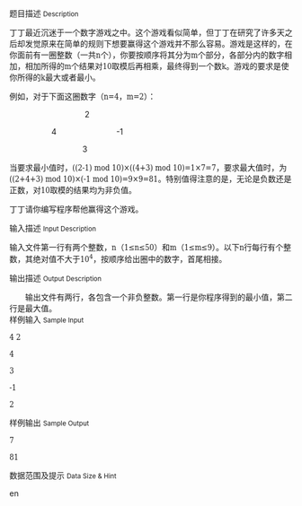 <div class="panel panel-default">
<div class="area-title">
<span>
题目描述
<small>Description</small>
</span></div>
<div class="panel-body">

<p style="">丁丁最近沉迷于一个数字游戏之中。这个游戏看似简单，但丁丁在研究了许多天之后却发觉原来在简单的规则下想要赢得这个游戏并不那么容易。游戏是这样的，在你面前有一圈整数（一共<span style="font-family: DejaVu Serif Condensed,serif;">n</span>个），你要按顺序将其分为<span style="font-family: DejaVu Serif Condensed,serif;">m</span>个部分，各部分内的数字相加，相加所得的<span style="font-family: DejaVu Serif Condensed,serif;">m</span>个结果对<span style="font-family: DejaVu Serif Condensed,serif;">10</span>取模后再相乘，最终得到一个数<span style="font-family: DejaVu Serif Condensed,serif;">k</span>。游戏的要求是使你所得的<span style="font-family: DejaVu Serif Condensed,serif;">k</span>最大或者最小。</p>
<p style="">例如，对于下面这圈数字（<span style="font-family: DejaVu Serif Condensed,serif;">n=4</span>，<span style="font-family: DejaVu Serif Condensed,serif;">m=2</span>）：</p>
<p style="">                                  2</p>
<p style="">                   4                           -1</p>
<p style="">                                 3</p>
<p style="">当要求最小值时，<span style="font-family: DejaVu Serif Condensed,serif;">((2-1) mod 10)×((4+3) mod 10)=1×7=7</span>，要求最大值时，为<span style="font-family: DejaVu Serif Condensed,serif;">((2+4+3) mod 10)×(-1 mod 10)=9×9=81</span>。特别值得注意的是，无论是负数还是正数，对<span style="font-family: DejaVu Serif Condensed,serif;">10</span>取模的结果均为非负值。</p>
<p style="">丁丁请你编写程序帮他赢得这个游戏。</p>

</div>
</div>

<div class="panel panel-default">
<div class="area-title">
<span>
输入描述
<small>Input Description</small>
</span></div>
<div class="panel-body">
<p style="">输入文件第一行有两个整数，<span style="font-family: DejaVu Serif Condensed,serif;">n</span>（<span style="font-family: DejaVu Serif Condensed,serif;">1≤n≤50</span>）和<span style="font-family: DejaVu Serif Condensed,serif;">m</span>（<span style="font-family: DejaVu Serif Condensed,serif;">1≤m≤9</span>）。以下<span style="font-family: DejaVu Serif Condensed,serif;">n</span>行每行有个整数，其绝对值不大于<span style="font-family: DejaVu Serif Condensed,serif;">10<sup>4</sup></span>，按顺序给出圈中的数字，首尾相接。</p>

</div>
</div>
<div  class="panel panel-default">
<div class="area-title">
<span>
输出描述
<small>Output Description</small>
</span></div>
<div class="panel-body">

<p style="text-indent: 0.74cm; margin-bottom: 0cm;">输出文件有两行，各包含一个非负整数。第一行是你程序得到的最小值，第二行是最大值。</p>

</div>
</div>


<div class="panel panel-default">
<div class="area-title">
<span>
样例输入
<small>Sample Input</small>
</span></div>
<div class="panel-body">
<p style=""><span style="font-family: DejaVu Serif Condensed,serif;">4 2</span></p>
<p style=""><span style="font-family: DejaVu Serif Condensed,serif;">4</span></p>
<p style=""><span style="font-family: DejaVu Serif Condensed,serif;">3</span></p>
<p style=""><span style="font-family: DejaVu Serif Condensed,serif;">-1</span></p>
<p style=""><span style="font-family: DejaVu Serif Condensed,serif;">2</span></p>

</div>
</div>

<div class="panel panel-default">
<div class="area-title">
<span>
样例输出
<small>Sample Output</small>
</span></div>
<div class="panel-body">
<p style=""><span style="font-family: DejaVu Serif Condensed,serif;">7</span></p>
<p style=""><span style="font-family: DejaVu Serif Condensed,serif;">81<br></span></p>

</div>
</div>

<div class="panel panel-default">
<div class="area-title">
<span>
数据范围及提示
<small>Data Size & Hint</small>
</span></div>
<div class="panel-body">
<p>en</p>
</div>
</div>